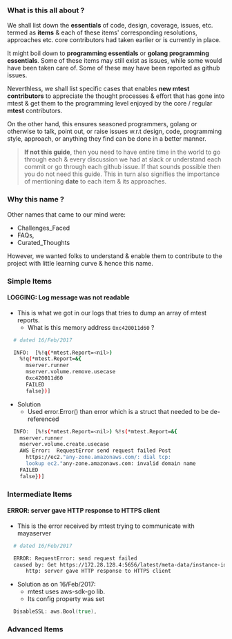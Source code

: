 ### What is this all about ?

We shall list down the **essentials** of code, design, coverage, issues,
etc. termed as **items** & each of these items' corresponding resolutions, 
approaches etc. core contributors had taken earlier or is currently in place. 

It might boil down to **programming essentials** or **golang programming essentials**.
Some of these items may still exist as issues, while some would have been taken 
care of. Some of these may have been reported as github issues. 

Neverthless, we shall list specific cases that enables **new mtest contributors** 
to appreciate the thought processes & effort that has gone into mtest & get them
to the programming level enjoyed by the core / regular **mtest** contributors.

On the other hand, this ensures seasoned programmers, golang or otherwise to 
talk, point out, or raise issues w.r.t design, code, programming style, approach, 
or anything they find can be done in a better manner.

> **If not this guide**, then you need to have entire time in the world to go through
each & every discussion we had at slack or understand each commit or go through
each github issue. If that sounds possible then you do not need this guide. This 
in turn also signifies the importance of mentioning **date** to each item & its 
approaches.

### Why this name ?

Other names that came to our mind were:

- Challenges_Faced
- FAQs, 
- Curated_Thoughts

However, we wanted folks to understand & enable them to contribute to the project
with little learning curve & hence this name.

### Simple Items

#### LOGGING: Log message was not readable

- This is what we got in our logs that tries to dump an array of mtest reports.
  - What is this memory address `0xc420011d60` ?

```bash
  # dated 16/Feb/2017

  INFO:  [%!q(*mtest.Report=<nil>) 
    %!q(*mtest.Report=&{
      mserver.runner 
      mserver.volume.remove.usecase 
      0xc420011d60 
      FAILED
      false})]
```

- Solution
  - Used error.Error() than error which is a struct that needed to be de-referenced

```bash
  INFO:  [%!s(*mtest.Report=<nil>) %!s(*mtest.Report=&{
    mserver.runner 
    mserver.volume.create.usecase 
    AWS Error:  RequestError send request failed Post 
      https://ec2."any-zone.amazonaws.com/: dial tcp: 
      lookup ec2."any-zone.amazonaws.com: invalid domain name
    FAILED 
    false})]

```

### Intermediate Items

#### ERROR: server gave HTTP response to HTTPS client

- This is the error received by mtest trying to communicate with mayaserver

```bash
  # dated 16/Feb/2017

  ERROR: RequestError: send request failed
  caused by: Get https://172.28.128.4:5656/latest/meta-data/instance-id: 
      http: server gave HTTP response to HTTPS client
```

- Solution as on 16/Feb/2017:
  - mtest uses aws-sdk-go lib. 
  - Its config property was set

```go
  DisableSSL: aws.Bool(true),
```
  
### Advanced Items
